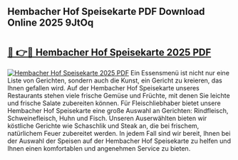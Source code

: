 ## Hembacher Hof Speisekarte PDF Download Online 2025 9JtOq

# <h2><a href="http://gcbo6ul.nevu.top/?p=Hembacher+Hof+Speisekarte">🔗 👉🔴 Hembacher Hof Speisekarte 2025 PDF</a></h2>

[![Hembacher Hof Speisekarte 2025 PDF](https://i.imgur.com/dBaPXMq.png)](http://gcbo6ul.nevu.top/?p=Hembacher+Hof+Speisekarte)
Ein Essensmenü ist nicht nur eine Liste von Gerichten, sondern auch die Kunst, ein Gericht zu kreieren, das Ihnen gefallen wird. Auf der Hembacher Hof Speisekarte unseres Restaurants stehen viele frische Gemüse und Früchte, mit denen Sie leichte und frische Salate zubereiten können. Für Fleischliebhaber bietet unsere Hembacher Hof Speisekarte eine große Auswahl an Gerichten: Rindfleisch, Schweinefleisch, Huhn und Fisch. Unseren Auserwählten bieten wir köstliche Gerichte wie Schaschlik und Steak an, die bei frischem, natürlichem Feuer zubereitet werden. In jedem Fall sind wir bereit, Ihnen bei der Auswahl der Speisen auf der Hembacher Hof Speisekarte zu helfen und Ihnen einen komfortablen und angenehmen Service zu bieten.
